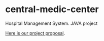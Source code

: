 # central-medic-center
Hospital Management System. JAVA project

[Here is our project proposal](./constituent/SRS_Group_38.pdf).
